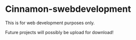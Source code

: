 # Cinnamon-swebdevelopment

This is for web development purposes only.

Future projects will possibly be upload for download!

